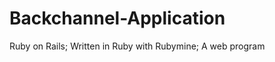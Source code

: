 Backchannel-Application
=======================

Ruby on Rails; Written in Ruby with Rubymine; A web program
